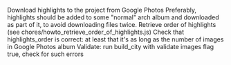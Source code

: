 Download highlights to the project from Google Photos
Preferably, highlights should be added to some "normal" arch album
    and downloaded as part of it, to avoid downloading files twice.
Retrieve order of highlights (see chores/howto_retrieve_order_of_highlights.js)
Check that highlights_order is correct: at least that it's as long as the number of images in Google Photos album
Validate:
    run build_city with validate images flag true, check for such errors